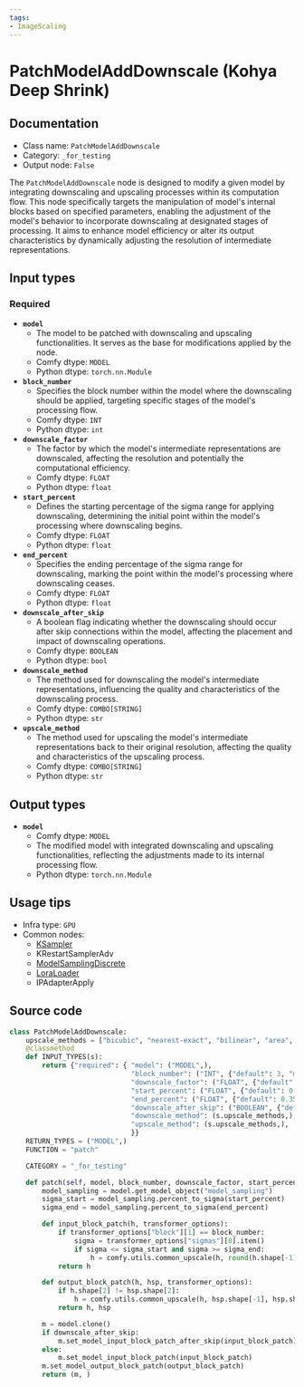 ```yaml
---
tags:
- ImageScaling
---
```


# PatchModelAddDownscale (Kohya Deep Shrink)
## Documentation
- Class name: `PatchModelAddDownscale`
- Category: `_for_testing`
- Output node: `False`

The `PatchModelAddDownscale` node is designed to modify a given model by integrating downscaling and upscaling processes within its computation flow. This node specifically targets the manipulation of model's internal blocks based on specified parameters, enabling the adjustment of the model's behavior to incorporate downscaling at designated stages of processing. It aims to enhance model efficiency or alter its output characteristics by dynamically adjusting the resolution of intermediate representations.
## Input types
### Required
- **`model`**
    - The model to be patched with downscaling and upscaling functionalities. It serves as the base for modifications applied by the node.
    - Comfy dtype: `MODEL`
    - Python dtype: `torch.nn.Module`
- **`block_number`**
    - Specifies the block number within the model where the downscaling should be applied, targeting specific stages of the model's processing flow.
    - Comfy dtype: `INT`
    - Python dtype: `int`
- **`downscale_factor`**
    - The factor by which the model's intermediate representations are downscaled, affecting the resolution and potentially the computational efficiency.
    - Comfy dtype: `FLOAT`
    - Python dtype: `float`
- **`start_percent`**
    - Defines the starting percentage of the sigma range for applying downscaling, determining the initial point within the model's processing where downscaling begins.
    - Comfy dtype: `FLOAT`
    - Python dtype: `float`
- **`end_percent`**
    - Specifies the ending percentage of the sigma range for downscaling, marking the point within the model's processing where downscaling ceases.
    - Comfy dtype: `FLOAT`
    - Python dtype: `float`
- **`downscale_after_skip`**
    - A boolean flag indicating whether the downscaling should occur after skip connections within the model, affecting the placement and impact of downscaling operations.
    - Comfy dtype: `BOOLEAN`
    - Python dtype: `bool`
- **`downscale_method`**
    - The method used for downscaling the model's intermediate representations, influencing the quality and characteristics of the downscaling process.
    - Comfy dtype: `COMBO[STRING]`
    - Python dtype: `str`
- **`upscale_method`**
    - The method used for upscaling the model's intermediate representations back to their original resolution, affecting the quality and characteristics of the upscaling process.
    - Comfy dtype: `COMBO[STRING]`
    - Python dtype: `str`
## Output types
- **`model`**
    - Comfy dtype: `MODEL`
    - The modified model with integrated downscaling and upscaling functionalities, reflecting the adjustments made to its internal processing flow.
    - Python dtype: `torch.nn.Module`
## Usage tips
- Infra type: `GPU`
- Common nodes:
    - [KSampler](../../Comfy/Nodes/KSampler.md)
    - KRestartSamplerAdv
    - [ModelSamplingDiscrete](../../Comfy/Nodes/ModelSamplingDiscrete.md)
    - [LoraLoader](../../Comfy/Nodes/LoraLoader.md)
    - IPAdapterApply



## Source code
```python
class PatchModelAddDownscale:
    upscale_methods = ["bicubic", "nearest-exact", "bilinear", "area", "bislerp"]
    @classmethod
    def INPUT_TYPES(s):
        return {"required": { "model": ("MODEL",),
                              "block_number": ("INT", {"default": 3, "min": 1, "max": 32, "step": 1}),
                              "downscale_factor": ("FLOAT", {"default": 2.0, "min": 0.1, "max": 9.0, "step": 0.001}),
                              "start_percent": ("FLOAT", {"default": 0.0, "min": 0.0, "max": 1.0, "step": 0.001}),
                              "end_percent": ("FLOAT", {"default": 0.35, "min": 0.0, "max": 1.0, "step": 0.001}),
                              "downscale_after_skip": ("BOOLEAN", {"default": True}),
                              "downscale_method": (s.upscale_methods,),
                              "upscale_method": (s.upscale_methods,),
                              }}
    RETURN_TYPES = ("MODEL",)
    FUNCTION = "patch"

    CATEGORY = "_for_testing"

    def patch(self, model, block_number, downscale_factor, start_percent, end_percent, downscale_after_skip, downscale_method, upscale_method):
        model_sampling = model.get_model_object("model_sampling")
        sigma_start = model_sampling.percent_to_sigma(start_percent)
        sigma_end = model_sampling.percent_to_sigma(end_percent)

        def input_block_patch(h, transformer_options):
            if transformer_options["block"][1] == block_number:
                sigma = transformer_options["sigmas"][0].item()
                if sigma <= sigma_start and sigma >= sigma_end:
                    h = comfy.utils.common_upscale(h, round(h.shape[-1] * (1.0 / downscale_factor)), round(h.shape[-2] * (1.0 / downscale_factor)), downscale_method, "disabled")
            return h

        def output_block_patch(h, hsp, transformer_options):
            if h.shape[2] != hsp.shape[2]:
                h = comfy.utils.common_upscale(h, hsp.shape[-1], hsp.shape[-2], upscale_method, "disabled")
            return h, hsp

        m = model.clone()
        if downscale_after_skip:
            m.set_model_input_block_patch_after_skip(input_block_patch)
        else:
            m.set_model_input_block_patch(input_block_patch)
        m.set_model_output_block_patch(output_block_patch)
        return (m, )

```
